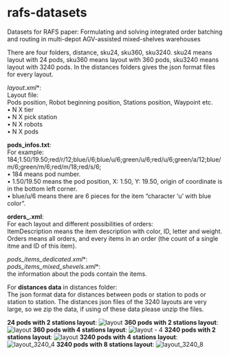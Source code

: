 # rafs-datasets
Datasets for RAFS paper: Formulating and solving integrated order batching and routing in multi-depot AGV-assisted mixed-shelves warehouses

There are four folders, distance, sku24, sku360, sku3240. sku24 means layout with 24 pods, sku360 means layout with 360 pods, sku3240 means layout with 3240 pods. In the distances folders gives the json format files for every layout.


**layout*.xml**: \
Layout file: \
Pods position, Robot beginning position, Stations position, Waypoint etc. \
•	N X tier \
•	N X pick station \
•	N X robots \
•	N X pods

**pods_infos.txt**: \
For example: 184;1.50/19.50;red/r/12;blue/i/6;blue/u/6;green/u/6;red/u/6;green/a/12;blue/m/6;green/m/6;red/m/18;red/s/6; \
•	184 means pod number. \
•	1.50/19.50 means the pod position, X: 1.50, Y: 19.50, origin of coordinate is in the bottom left corner. \
•	blue/u/6 means there are 6 pieces for the item “character ‘u’ with blue color”.

**orders_.xml**: \
For each layout and different possibilities of orders: \
ItemDescription means the item description with color, ID, letter and weight. \
Orders means all orders, and every items in an order (the count of a single itme and ID of this item). 


**pods_items_dedicated*.xml**: \
**pods_items_mixed_shevels*.xml**: \
the information about the pods contain the items.

For **distances data** in distances folder: \
The json format data for distances between pods or station to pods or station to station. The distances json files of the 3240 layouts are very large, so we zip the data, if using of these data please unzip the files.

**24 pods with 2 stations layout**:
![layout](https://user-images.githubusercontent.com/61032543/162757138-cf804594-0423-4312-80a5-d41a87f0e340.png)
**360 pods with 2 stations layout**:
![layout](https://user-images.githubusercontent.com/61032543/162757436-eeb2f9ff-4821-4460-9241-471952914ceb.png)
**360 pods with 4 stations layout**:
![layout - 4](https://user-images.githubusercontent.com/61032543/162757473-b960f27e-67af-4ffc-9358-f43bade3dda0.png)
**3240 pods with 2 stations layout**:
![layout](https://user-images.githubusercontent.com/61032543/162757568-efb5eda0-f959-4ddb-a567-062c98c54b0d.png)
**3240 pods with 4 stations layout**:
![layout_3240_4](https://user-images.githubusercontent.com/61032543/162757614-ea09a803-9884-42c6-ab28-afde02876863.png)
**3240 pods with 8 stations layout**:
![layout_3240_8](https://user-images.githubusercontent.com/61032543/162757637-fbf4a6c1-40ef-45b0-8347-bacc05e56757.png)
